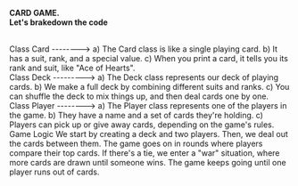 
**CARD GAME. <br>Let's brakedown the code**

<br>
Class Card -------->
a) The Card class is like a single playing card.
b) It has a suit, rank, and a special value.
c) When you print a card, it tells you its rank and suit, like "Ace of Hearts".
<br>
Class Deck --------->
a) The Deck class represents our deck of playing cards.
b) We make a full deck by combining different suits and ranks.
c) You can shuffle the deck to mix things up, and then deal cards one by one.
<br>
Class Player -------->
a) The Player class represents one of the players in the game.
b) They have a name and a set of cards they're holding.
c) Players can pick up or give away cards, depending on the game's rules.
<br>
Game Logic
We start by creating a deck and two players.
Then, we deal out the cards between them.
The game goes on in rounds where players compare their top cards.
If there's a tie, we enter a "war" situation, where more cards are drawn until someone wins.
The game keeps going until one player runs out of cards.
